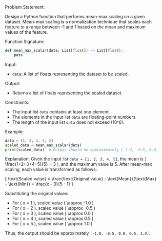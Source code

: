 Problem Statement:

Design a Python function that performs mean-max scaling on a given dataset. Mean-max scaling is a normalization technique that scales each feature to a range between -1 and 1 based on the mean and maximum values of the feature.

Function Signature:
```python
def mean_max_scalar(data: List[float]) -> List[float]:
    pass
```

Input:
- `data`: A list of floats representing the dataset to be scaled.

Output:
- Returns a list of floats representing the scaled dataset.

Constraints:
- The input list `data` contains at least one element.
- The elements in the input list `data` are floating-point numbers.
- The length of the input list `data` does not exceed \(10^6\).

Example:
```python
data = [1, 2, 3, 4, 5]
scaled_data = mean_max_scalar(data)
print(scaled_data)  # Output should be approximately [-1.0, -0.5, 0.0, 0.5, 1.0]
```

Explanation:
Given the input list `data = [1, 2, 3, 4, 5]`, the mean is \( \frac{1+2+3+4+5}{5} = 3 \), and the maximum value is 5. After mean-max scaling, each value is transformed as follows:

\[
\text{Scaled value} = \frac{\text{Original value} - \text{Mean}}{\text{Max} - \text{Min}} = \frac{x - 3}{5 - 1}
\]

Substituting the original values:
- For \( x = 1 \), scaled value \( \approx -1.0 \)
- For \( x = 2 \), scaled value \( \approx -0.5 \)
- For \( x = 3 \), scaled value \( \approx 0.0 \)
- For \( x = 4 \), scaled value \( \approx 0.5 \)
- For \( x = 5 \), scaled value \( \approx 1.0 \)

Thus, the output should be approximately `[-1.0, -0.5, 0.0, 0.5, 1.0]`.
